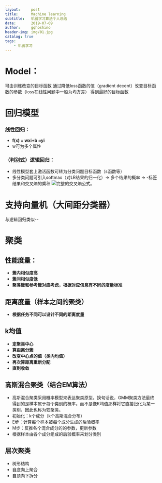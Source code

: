 ```yaml
---
layout:     post
title:      Machine learning
subtitle:   机器学习算法个人总结
date:       2019-07-09
author:     gqhoshino
header-img: img/01.jpg
catalog: true
tags:
    - 机器学习
---
```

# Model：
可由训练改变的目标函数
通过降低loss函数的值（gradient decent）改变目标函数的参数（loss在线性问题中一般为均方差）
得到最好的目标函数

# 回归模型
### 线性回归：
- **f(x) = wxi+b ≈yi**
- w可为多个属性
### （判别式）逻辑回归：
- 线性模型套上激活函数可转为分类问题目标函数（s函数等）
- 多分类问题可引入softmax（对LR结果的归一化）-> 多个结果的概率 -> -标签结果和交叉熵的乘积
![完整的交叉熵公式。](/home/img/clipboard.png)

# 支持向量机（大间距分类器）
与逻辑回归类似--

# 聚类
## 性能度量：
- **簇内相似度高**
- **簇间相似度低**
- **聚类簇和参考簇对应考虑，根据对应信息有不同的度量标准**
## 距离度量（样本之间的聚类）
- **根据任务不同可以设计不同的距离度量**

## k均值
- **定聚类中心**
- **算距离分簇**
- **改变中心点的值（类内均值）**
- **再次算距离重新分配**
- **直到收敛**

## 高斯混合聚类（结合EM算法）
- 高斯混合聚类采用概率模型来表达聚类原型。换句话说，GMM聚类方法最终得到的是样本属于每个类别的概率，而不是像K均值那样将它直接归化为某一类别，因此也称为软聚类。
- 初始化：k个成分（k个高斯混合分布）
- E步：计算每个样本被每个成分生成的后验概率
- M步：反推各个混合成分的的参数，更新参数
- 根据样本由各个成分组成的后验概率来划分类别

## 层次聚类
- 树形结构
- 自底向上聚合
- 自顶向下拆分
